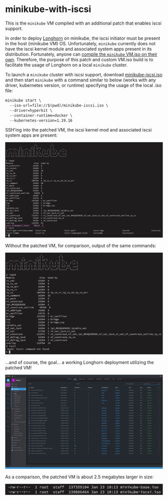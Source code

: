 # minikube-with-iscsi

This is the `minikube` VM compiled with an additional patch that enables iscsi support.  
  
In order to deploy [Longhorn](https://longhorn.io/) on minikube, the iscsi initiator must be present in the host (minikube VM) OS. Unfortunately, `minikube` currently does not have the iscsi kernel module and associated system apps present in its distribution. Fortunately, anyone can [compile the `minikube` VM.iso on their own](https://minikube.sigs.k8s.io/docs/contrib/building/iso/). Therefore, the purpose of this patch and custom VM.iso build is to facilitate the usage of Longhorn on a local `minikube` cluster.  
  
To launch a `minikube` cluster with iscsi support, download [minikube-iscsi.iso](https://github.com/589290/minikube-with-iscsi/raw/main/minikube-iscsi.iso) and then start `minikube` with a command similar to below (works with any driver, kubernetes version, or runtime) specifying the usage of the local .iso file:  

```
minikube start \
  --iso-url=file://$(pwd)/minikube-iscsi.iso \
  --driver=hyperkit \
  --container-runtime=docker \
  --kubernetes-version=1.19.16
```

SSH'ing into the patched VM, the iscsi kernel mod and associated iscsi system apps are present:  

![](./img/minikube-iscsi.jpg)

Without the patched VM, for comparison, output of the same commands:

![](./img/minikube.jpg)

...and of course, the goal... a working Longhorn deployment utilizing the patched VM!  

![](./img/longhorn.jpg)

As a comparison, the patched VM is about 2.5 megabytes larger in size:

![](./img/iso-size.jpg)


